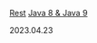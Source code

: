 [Rest](https://seunghee114-blog.tistory.com/599)
[Java 8 & Java 9](https://seunghee114-blog.tistory.com/601)

2023.04.23
